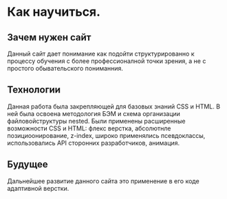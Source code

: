 # Как научиться.
## Зачем нужен сайт
Данный сайт  дает понимание как подойти структурированно к процессу обучения с более профессионалной точки зрения, а не с простого обывательского пониманния.
## Технологии
Данная работа была закрепляющей для базовых знаний CSS и HTML. В ней была освоена методология БЭМ и схема организации файловойструктуры nested. Были применены расширенные возможности CSS и HTML: флекс верстка, абсолютнле позициоонирование, z-index, широко применялись псевдоклассы, использовались API сторонних разработчиков, анимация.
## Будущее
Дальнейшее развитие данного сайта это применение в его коде адаптивной верстки.